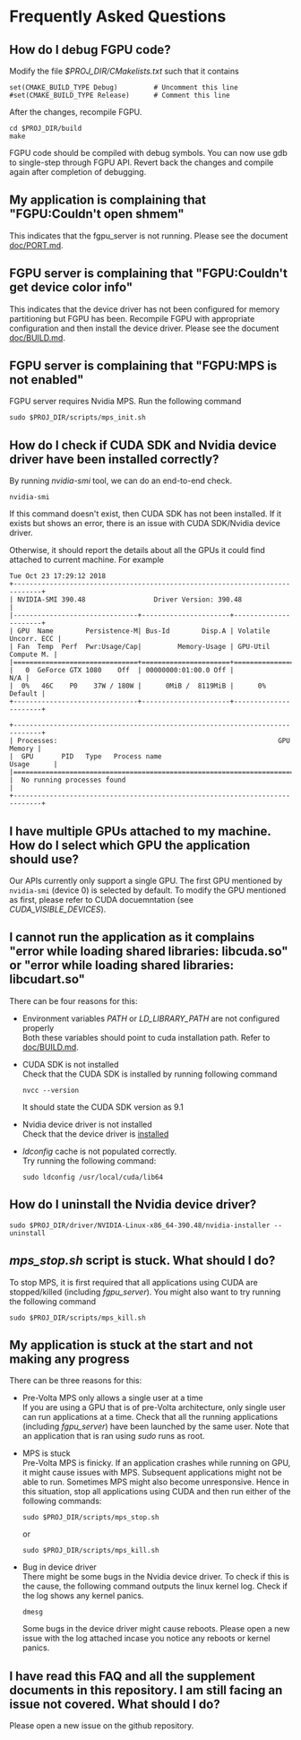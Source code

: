 # Frequently Asked Questions

## How do I debug FGPU code?

Modify the file *$PROJ_DIR/CMakelists.txt* such that it contains
```
set(CMAKE_BUILD_TYPE Debug)         # Uncomment this line
#set(CMAKE_BUILD_TYPE Release)      # Comment this line
```

After the changes, recompile FGPU. 
```
cd $PROJ_DIR/build
make
```
FGPU code should be compiled with debug symbols. You can now use gdb to single-step
through FGPU API. Revert back the changes and compile again after completion of debugging.

## My application is complaining that "FGPU:Couldn't open shmem"

This indicates that the fgpu_server is not running. Please see the document [doc/PORT.md](../doc/PORT.md).

## FGPU server is complaining that "FGPU:Couldn't get device color info"

This indicates that the device driver has not been configured for memory partitioning but FGPU has been.
Recompile FGPU with appropriate configuration and then install the device driver. 
Please see the document [doc/BUILD.md](../doc/BUILD.md).

## FGPU server is complaining that "FGPU:MPS is not enabled"
FGPU server requires Nvidia MPS. Run the following command
```
sudo $PROJ_DIR/scripts/mps_init.sh
```

<a name="checkInstalled"/>

## How do I check if CUDA SDK and Nvidia device driver have been installed correctly?
By running *nvidia-smi* tool, we can do an end-to-end check. 
```
nvidia-smi
```
If this command doesn't exist, then CUDA SDK has not been installed. If it exists
but shows an error, there is an issue with CUDA SDK/Nvidia device driver.

Otherwise, it should report the details about all the GPUs it could find attached to current machine. For example
```
Tue Oct 23 17:29:12 2018       
+-----------------------------------------------------------------------------+
| NVIDIA-SMI 390.48                 Driver Version: 390.48                    |
|-------------------------------+----------------------+----------------------+
| GPU  Name        Persistence-M| Bus-Id        Disp.A | Volatile Uncorr. ECC |
| Fan  Temp  Perf  Pwr:Usage/Cap|         Memory-Usage | GPU-Util  Compute M. |
|===============================+======================+======================|
|   0  GeForce GTX 1080    Off  | 00000000:01:00.0 Off |                  N/A |
|  0%   46C    P0    37W / 180W |      0MiB /  8119MiB |      0%      Default |
+-------------------------------+----------------------+----------------------+
                                                                               
+-----------------------------------------------------------------------------+
| Processes:                                                       GPU Memory |
|  GPU       PID   Type   Process name                             Usage      |
|=============================================================================|
|  No running processes found                                                 |
+-----------------------------------------------------------------------------+
```

## I have multiple GPUs attached to my machine. How do I select which GPU the application should use?

Our APIs currently only support a single GPU. The first GPU mentioned by ```nvidia-smi``` (device 0) is selected by default.
To modify the GPU mentioned as first, please refer to CUDA docuemntation (see *CUDA_VISIBLE_DEVICES*).

## I cannot run the application as it complains "error while loading shared libraries: libcuda.so" or "error while loading shared libraries: libcudart.so"

There can be four reasons for this:

* Environment variables *PATH* or *LD_LIBRARY_PATH* are not configured properly <br/>
    Both these variables should point to cuda installation path. Refer to [doc/BUILD.md](../doc/BUILD.md).

* CUDA SDK is not installed  <br/>
    Check that the CUDA SDK is installed by running following command
    ```
    nvcc --version
    ```
    It should state the CUDA SDK version as 9.1

* Nvidia device driver is not installed <br/>
    Check that the device driver is [installed](#checkInstalled)

* *ldconfig* cache is not populated correctly. <br/>
    Try running the following command:
    ```
    sudo ldconfig /usr/local/cuda/lib64
    ```


## How do I uninstall the Nvidia device driver?
```
sudo $PROJ_DIR/driver/NVIDIA-Linux-x86_64-390.48/nvidia-installer --uninstall
```

## *mps_stop.sh* script is stuck. What should I do?
To stop MPS, it is first required that all applications using CUDA are stopped/killed
(including *fgpu_server*).
You might also want to try running the following command
```
sudo $PROJ_DIR/scripts/mps_kill.sh
```

## My application is stuck at the start and not making any progress

There can be three reasons for this:
* Pre-Volta MPS only allows a single user at a time  <br/>
    If you are using a GPU that is of pre-Volta architecture, only single user can run applications
    at a time. Check that all the running applications (including *fgpu_server*) have been launched by the same user.
    Note that an application that is ran using *sudo* runs as root.

* MPS is stuck <br/>
    Pre-Volta MPS is finicky. If an application crashes while running on GPU, it might cause issues with MPS. Subsequent applications
    might not be able to run. Sometimes MPS might also become unresponsive. Hence in this situation, stop all applications using CUDA and then run
    either of the following commands:
    ```
    sudo $PROJ_DIR/scripts/mps_stop.sh
    ```
    or
    ```
    sudo $PROJ_DIR/scripts/mps_kill.sh
    ```

* Bug in device driver <br/>
    There might be some bugs in the Nvidia device driver. To check if this is the cause, the following command outputs the linux kernel
    log. Check if the log shows any kernel panics.
    ```
    dmesg
    ```
    Some bugs in the device driver might cause reboots. Please open a new issue with the log attached incase you notice any reboots or kernel panics.


## I have read this FAQ and all the supplement documents in this repository. I am still facing an issue not covered. What should I do?

Please open a new issue on the github repository.

